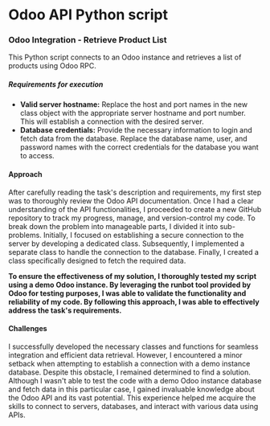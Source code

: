 # Odoo API Python script

### Odoo Integration - Retrieve Product List

This Python script connects to an Odoo instance and
retrieves a list of products using Odoo RPC.

##### Requirements for execution

- **Valid server hostname:** Replace the host and port names in the new class object
with the appropriate server hostname and port number.
This will establish a connection with the desired server.
- **Database credentials:** Provide the necessary information to login
and fetch data from the database. Replace the database name, user, and password
names with the correct credentials for the database you want to access.


#### Approach
After carefully reading the task's description and requirements, 
my first step was to thoroughly review the Odoo API documentation. Once I had a clear understanding
of the API functionalities, I proceeded to create a new GitHub repository to track my progress,
manage, and version-control my code.
To break down the problem into manageable parts, I divided it 
into sub-problems. Initially, I focused on establishing a secure 
connection to the server by developing a dedicated class. Subsequently,
I implemented a separate class to handle the connection to the database.
Finally, I created a class specifically designed to fetch the required data.

**To ensure the effectiveness of my solution, I thoroughly tested my script
using a demo Odoo instance. By leveraging the runbot tool provided by Odoo
for testing purposes, I was able to validate the functionality and reliability of my code.
By following this approach, I was able to effectively address the task's requirements.**


####  Challenges
I successfully developed the necessary classes and functions
for seamless integration and efficient data retrieval.
However, I encountered a minor setback when attempting to establish a connection with a demo instance database.
Despite this obstacle, I remained determined to find a solution.
Although I wasn't able to test the code with a demo Odoo instance database and fetch data in this particular case,
I gained invaluable knowledge about the Odoo API and its vast potential. This experience helped me acquire
the skills to connect to servers, databases, and interact with various data using APIs.
